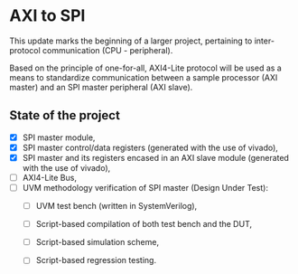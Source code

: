 # AXI to SPI

This update marks the beginning of a larger project, pertaining to inter-protocol communication (CPU - peripheral).

Based on the principle of one-for-all, AXI4-Lite protocol will be used as a means to standardize communication between a sample processor (AXI master)
and an SPI master peripheral (AXI slave).

## State of the project

- [x] SPI master module,
- [x] SPI master control/data registers (generated with the use of vivado),
- [x] SPI master and its registers encased in an AXI slave module (generated with the use of vivado),
- [ ] AXI4-Lite Bus,
- [ ] UVM methodology verification of SPI master (Design Under Test):
    - [ ] UVM test bench (written in SystemVerilog),
    - [ ] Script-based compilation of both test bench and the DUT,
    - [ ] Script-based simulation scheme,
    - [ ] Script-based regression testing.

